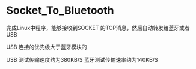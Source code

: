 # Socket_To_Bluetooth

完成Linux中程序，能够接收到SOCKET 的TCP消息，然后自动转发给蓝牙或者USB 

USB 连接的优先级大于蓝牙模块的

USB 测试传输速度约为380KB/S
蓝牙测试传输速率约为140KB/S


